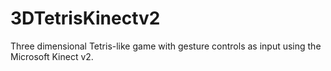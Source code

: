# 3DTetrisKinectv2
Three dimensional Tetris-like game with gesture controls as input using the Microsoft Kinect v2. 
